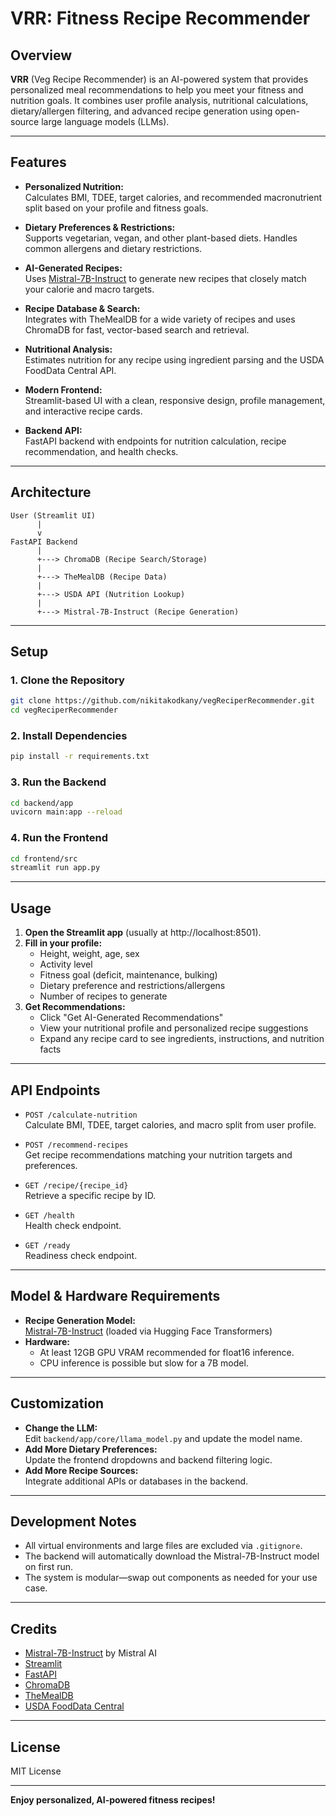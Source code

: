 # VRR: Fitness Recipe Recommender

## Overview

**VRR** (Veg Recipe Recommender) is an AI-powered system that provides personalized meal recommendations to help you meet your fitness and nutrition goals. It combines user profile analysis, nutritional calculations, dietary/allergen filtering, and advanced recipe generation using open-source large language models (LLMs).

---

## Features

- **Personalized Nutrition:**  
  Calculates BMI, TDEE, target calories, and recommended macronutrient split based on your profile and fitness goals.

- **Dietary Preferences & Restrictions:**  
  Supports vegetarian, vegan, and other plant-based diets. Handles common allergens and dietary restrictions.

- **AI-Generated Recipes:**  
  Uses [Mistral-7B-Instruct](https://huggingface.co/mistralai/Mistral-7B-Instruct-v0.2) to generate new recipes that closely match your calorie and macro targets.

- **Recipe Database & Search:**  
  Integrates with TheMealDB for a wide variety of recipes and uses ChromaDB for fast, vector-based search and retrieval.

- **Nutritional Analysis:**  
  Estimates nutrition for any recipe using ingredient parsing and the USDA FoodData Central API.

- **Modern Frontend:**  
  Streamlit-based UI with a clean, responsive design, profile management, and interactive recipe cards.

- **Backend API:**  
  FastAPI backend with endpoints for nutrition calculation, recipe recommendation, and health checks.

---

## Architecture

```
User (Streamlit UI)
      |
      v
FastAPI Backend
      |
      +---> ChromaDB (Recipe Search/Storage)
      |
      +---> TheMealDB (Recipe Data)
      |
      +---> USDA API (Nutrition Lookup)
      |
      +---> Mistral-7B-Instruct (Recipe Generation)
```

---

## Setup

### 1. Clone the Repository

```sh
git clone https://github.com/nikitakodkany/vegReciperRecommender.git
cd vegReciperRecommender
```

### 2. Install Dependencies

```sh
pip install -r requirements.txt
```

### 3. Run the Backend

```sh
cd backend/app
uvicorn main:app --reload
```

### 4. Run the Frontend

```sh
cd frontend/src
streamlit run app.py
```

---

## Usage

1. **Open the Streamlit app** (usually at http://localhost:8501).
2. **Fill in your profile:**  
   - Height, weight, age, sex  
   - Activity level  
   - Fitness goal (deficit, maintenance, bulking)  
   - Dietary preference and restrictions/allergens  
   - Number of recipes to generate
3. **Get Recommendations:**  
   - Click "Get AI-Generated Recommendations"
   - View your nutritional profile and personalized recipe suggestions
   - Expand any recipe card to see ingredients, instructions, and nutrition facts

---

## API Endpoints

- `POST /calculate-nutrition`  
  Calculate BMI, TDEE, target calories, and macro split from user profile.

- `POST /recommend-recipes`  
  Get recipe recommendations matching your nutrition targets and preferences.

- `GET /recipe/{recipe_id}`  
  Retrieve a specific recipe by ID.

- `GET /health`  
  Health check endpoint.

- `GET /ready`  
  Readiness check endpoint.

---

## Model & Hardware Requirements

- **Recipe Generation Model:**  
  [Mistral-7B-Instruct](https://huggingface.co/mistralai/Mistral-7B-Instruct-v0.2) (loaded via Hugging Face Transformers)
- **Hardware:**  
  - At least 12GB GPU VRAM recommended for float16 inference.
  - CPU inference is possible but slow for a 7B model.

---

## Customization

- **Change the LLM:**  
  Edit `backend/app/core/llama_model.py` and update the model name.
- **Add More Dietary Preferences:**  
  Update the frontend dropdowns and backend filtering logic.
- **Add More Recipe Sources:**  
  Integrate additional APIs or databases in the backend.

---

## Development Notes

- All virtual environments and large files are excluded via `.gitignore`.
- The backend will automatically download the Mistral-7B-Instruct model on first run.
- The system is modular—swap out components as needed for your use case.

---

## Credits

- [Mistral-7B-Instruct](https://huggingface.co/mistralai/Mistral-7B-Instruct-v0.2) by Mistral AI
- [Streamlit](https://streamlit.io/)
- [FastAPI](https://fastapi.tiangolo.com/)
- [ChromaDB](https://www.trychroma.com/)
- [TheMealDB](https://www.themealdb.com/)
- [USDA FoodData Central](https://fdc.nal.usda.gov/)

---

## License

MIT License

---

**Enjoy personalized, AI-powered fitness recipes!** 